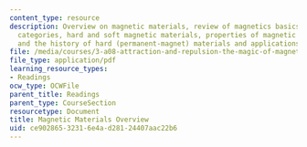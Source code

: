```yaml
---
content_type: resource
description: Overview on magnetic materials, review of magnetics basics, materials
  categories, hard and soft magnetic materials, properties of magnetic materials,
  and the history of hard (permanent-magnet) materials and applications.
file: /media/courses/3-a08-attraction-and-repulsion-the-magic-of-magnets-fall-2005/ce90286532316e4ad28124407aac22b6_magnet_basics.pdf
file_type: application/pdf
learning_resource_types:
- Readings
ocw_type: OCWFile
parent_title: Readings
parent_type: CourseSection
resourcetype: Document
title: Magnetic Materials Overview
uid: ce902865-3231-6e4a-d281-24407aac22b6
---
```


